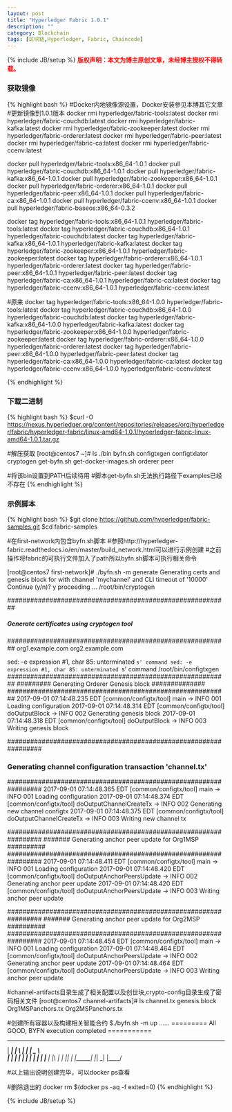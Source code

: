 ```yaml
---
layout: post
title: "Hyperledger Fabric 1.0.1"
description: ""
category: Blockchain 
tags: [区块链,Hyperledger, Fabric, Chaincode]
---
```

{% include JB/setup %}
**<font color="red">版权声明：本文为博主原创文章，未经博主授权不得转载。</font>**

### 获取镜像
{% highlight bash %}
#Docker内地镜像源设置，Docker安装参见本博其它文章
#更新镜像到1.0.1版本
docker rmi hyperledger/fabric-tools:latest
docker rmi hyperledger/fabric-couchdb:latest
docker rmi hyperledger/fabric-kafka:latest
docker rmi hyperledger/fabric-zookeeper:latest
docker rmi hyperledger/fabric-orderer:latest
docker rmi hyperledger/fabric-peer:latest
docker rmi hyperledger/fabric-ca:latest
docker rmi hyperledger/fabric-ccenv:latest

docker pull hyperledger/fabric-tools:x86_64-1.0.1
docker pull hyperledger/fabric-couchdb:x86_64-1.0.1
docker pull hyperledger/fabric-kafka:x86_64-1.0.1
docker pull hyperledger/fabric-zookeeper:x86_64-1.0.1
docker pull hyperledger/fabric-orderer:x86_64-1.0.1
docker pull hyperledger/fabric-peer:x86_64-1.0.1
docker pull hyperledger/fabric-ca:x86_64-1.0.1
docker pull hyperledger/fabric-ccenv:x86_64-1.0.1
docker pull hyperledger/fabric-baseos:x86_64-0.3.2

docker tag hyperledger/fabric-tools:x86_64-1.0.1 hyperledger/fabric-tools:latest
docker tag hyperledger/fabric-couchdb:x86_64-1.0.1 hyperledger/fabric-couchdb:latest
docker tag hyperledger/fabric-kafka:x86_64-1.0.1 hyperledger/fabric-kafka:latest
docker tag hyperledger/fabric-zookeeper:x86_64-1.0.1 hyperledger/fabric-zookeeper:latest
docker tag hyperledger/fabric-orderer:x86_64-1.0.1 hyperledger/fabric-orderer:latest
docker tag hyperledger/fabric-peer:x86_64-1.0.1 hyperledger/fabric-peer:latest
docker tag hyperledger/fabric-ca:x86_64-1.0.1 hyperledger/fabric-ca:latest
docker tag hyperledger/fabric-ccenv:x86_64-1.0.1 hyperledger/fabric-ccenv:latest

#原来
docker tag hyperledger/fabric-tools:x86_64-1.0.0 hyperledger/fabric-tools:latest
docker tag hyperledger/fabric-couchdb:x86_64-1.0.0 hyperledger/fabric-couchdb:latest
docker tag hyperledger/fabric-kafka:x86_64-1.0.0 hyperledger/fabric-kafka:latest
docker tag hyperledger/fabric-zookeeper:x86_64-1.0.0 hyperledger/fabric-zookeeper:latest
docker tag hyperledger/fabric-orderer:x86_64-1.0.0 hyperledger/fabric-orderer:latest
docker tag hyperledger/fabric-peer:x86_64-1.0.0 hyperledger/fabric-peer:latest
docker tag hyperledger/fabric-ca:x86_64-1.0.0 hyperledger/fabric-ca:latest
docker tag hyperledger/fabric-ccenv:x86_64-1.0.0 hyperledger/fabric-ccenv:latest

{% endhighlight %}

### 下载二进制
{% highlight bash %}
$curl -O https://nexus.hyperledger.org/content/repositories/releases/org/hyperledger/fabric/hyperledger-fabric/linux-amd64-1.0.1/hyperledger-fabric-linux-amd64-1.0.1.tar.gz

#解压获取
[root@centos7 ~]# ls ./bin
byfn.sh  configtxgen  configtxlator  cryptogen  get-byfn.sh  get-docker-images.sh  orderer  peer

#将该bin设置到PATH后续待用
#脚本get-byfn.sh无法执行路径下examples已经不存在
{% endhighlight %}

### 示例脚本
{% highlight bash %}
$git clone https://github.com/hyperledger/fabric-samples.git
$cd fabric-samples

#在first-network内包含byfn.sh脚本
#参照http://hyperledger-fabric.readthedocs.io/en/master/build_network.html可以进行示例创建
#之前操作将fabric的可执行文件加入了path所以byfn.sh脚本可执行相关命令

[root@centos7 first-network]# ./byfn.sh -m generate
Generating certs and genesis block for with channel 'mychannel' and CLI timeout of '10000'
Continue (y/n)? y
proceeding ...
/root/bin/cryptogen

##########################################################
##### Generate certificates using cryptogen tool #########
##########################################################
org1.example.com
org2.example.com

sed: -e expression #1, char 85: unterminated `s' command
sed: -e expression #1, char 85: unterminated `s' command
/root/bin/configtxgen
##########################################################
#########  Generating Orderer Genesis block ##############
##########################################################
2017-09-01 07:14:48.235 EDT [common/configtx/tool] main -> INFO 001 Loading configuration
2017-09-01 07:14:48.314 EDT [common/configtx/tool] doOutputBlock -> INFO 002 Generating genesis block
2017-09-01 07:14:48.318 EDT [common/configtx/tool] doOutputBlock -> INFO 003 Writing genesis block

#################################################################
### Generating channel configuration transaction 'channel.tx' ###
#################################################################
2017-09-01 07:14:48.365 EDT [common/configtx/tool] main -> INFO 001 Loading configuration
2017-09-01 07:14:48.374 EDT [common/configtx/tool] doOutputChannelCreateTx -> INFO 002 Generating new channel configtx
2017-09-01 07:14:48.375 EDT [common/configtx/tool] doOutputChannelCreateTx -> INFO 003 Writing new channel tx

#################################################################
#######    Generating anchor peer update for Org1MSP   ##########
#################################################################
2017-09-01 07:14:48.411 EDT [common/configtx/tool] main -> INFO 001 Loading configuration
2017-09-01 07:14:48.420 EDT [common/configtx/tool] doOutputAnchorPeersUpdate -> INFO 002 Generating anchor peer update
2017-09-01 07:14:48.420 EDT [common/configtx/tool] doOutputAnchorPeersUpdate -> INFO 003 Writing anchor peer update

#################################################################
#######    Generating anchor peer update for Org2MSP   ##########
#################################################################
2017-09-01 07:14:48.454 EDT [common/configtx/tool] main -> INFO 001 Loading configuration
2017-09-01 07:14:48.464 EDT [common/configtx/tool] doOutputAnchorPeersUpdate -> INFO 002 Generating anchor peer update
2017-09-01 07:14:48.464 EDT [common/configtx/tool] doOutputAnchorPeersUpdate -> INFO 003 Writing anchor peer update


#channel-artifacts目录生成了相关配置以及创世块,crypto-config目录生成了密码相关文件
[root@centos7 channel-artifacts]# ls
channel.tx  genesis.block  Org1MSPanchors.tx  Org2MSPanchors.tx

#创建所有容器以及构建相关智能合约
$./byfn.sh -m up
......
========= All GOOD, BYFN execution completed =========== 


 _____   _   _   ____   
| ____| | \ | | |  _ \  
|  _|   |  \| | | | | | 
| |___  | |\  | | |_| | 
|_____| |_| \_| |____/  

#以上输出说明创建完毕，可以docker ps查看

#删除退出的
docker rm $(docker ps -aq -f exited=0)
{% endhighlight %}

{% include JB/setup %}



